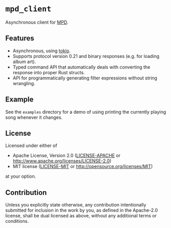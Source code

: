 # `mpd_client`

Asynchronous client for [MPD](https://musicpd.org).

## Features

 - Asynchronous, using [tokio](https://tokio.rs).
 - Supports protocol version 0.21 and binary responses (e.g. for loading album art).
 - Typed command API that automatically deals with converting the response into proper Rust structs.
 - API for programmatically generating filter expressions without string wrangling.

## Example

See the `examples` directory for a demo of using printing the currently playing song whenever it changes.

## License

Licensed under either of

 * Apache License, Version 2.0 ([LICENSE-APACHE](LICENSE-APACHE) or http://www.apache.org/licenses/LICENSE-2.0)
 * MIT license ([LICENSE-MIT](LICENSE-MIT) or http://opensource.org/licenses/MIT)

at your option.

## Contribution

Unless you explicitly state otherwise, any contribution intentionally submitted for inclusion in the work by you, as defined in the Apache-2.0 license, shall be dual licensed as above, without any additional terms or conditions.

